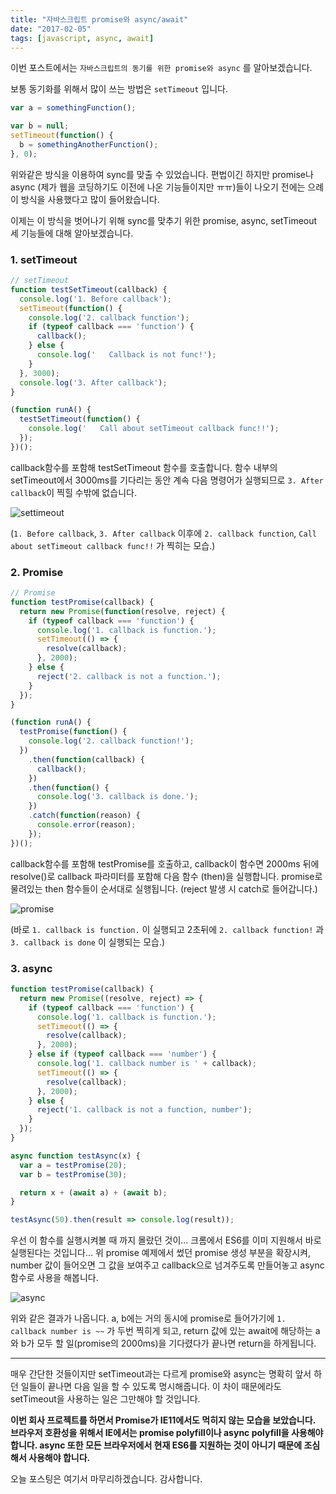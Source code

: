 ```yaml
---
title: "자바스크립트 promise와 async/await"
date: "2017-02-05"
tags: [javascript, async, await]
---
```


이번 포스트에서는 `자바스크립트의 동기를 위한 promise와 async` 를 알아보겠습니다.

보통 동기화를 위해서 많이 쓰는 방법은 `setTimeout` 입니다.

```javascript
var a = somethingFunction();

var b = null;
setTimeout(function() {
  b = somethingAnotherFunction();
}, 0);
```

위와같은 방식을 이용하여 sync를 맞출 수 있었습니다. 편법이긴 하지만 promise나 async (제가 웹을 코딩하기도 이전에 나온 기능들이지만 ㅠㅠ)들이 나오기 전에는 으례 이 방식을 사용했다고 많이 들어왔습니다.

이제는 이 방식을 벗어나기 위해 sync를 맞추기 위한 promise, async, setTimeout 세 기능들에 대해 알아보겠습니다.

### 1. setTimeout

```javascript
// setTimeout
function testSetTimeout(callback) {
  console.log('1. Before callback');
  setTimeout(function() {
    console.log('2. callback function');
    if (typeof callback === 'function') {
      callback();
    } else {
      console.log('   Callback is not func!');
    }
  }, 3000);
  console.log('3. After callback');
}

(function runA() {
  testSetTimeout(function() {
    console.log('   Call about setTimeout callback func!!');
  });
})();
```

callback함수를 포함해 testSetTimeout 함수를 호출합니다. 함수 내부의
setTimeout에서 3000ms를 기다리는 동안 계속 다음 명령어가 실행되므로 `3. After callback`이
찍힐 수밖에 없습니다.

![settimeout](./settimeout.png)

(`1. Before callback`, `3. After callback` 이후에 `2. callback function`, `Call about setTimeout callback func!!` 가 찍히는 모습.)

### 2. Promise

```javascript
// Promise
function testPromise(callback) {
  return new Promise(function(resolve, reject) {
    if (typeof callback === 'function') {
      console.log('1. callback is function.');
      setTimeout(() => {
        resolve(callback);
      }, 2000);
    } else {
      reject('2. callback is not a function.');
    }
  });
}

(function runA() {
  testPromise(function() {
    console.log('2. callback function!');
  })
    .then(function(callback) {
      callback();
    })
    .then(function() {
      console.log('3. callback is done.');
    })
    .catch(function(reason) {
      console.error(reason);
    });
})();
```

callback함수를 포함해 testPromise를 호출하고, callback이 함수면 2000ms 뒤에 resolve()로 callback 파라미터를 포함해 다음 함수 (then)을 실행합니다. promise로 물려있는 then 함수들이 순서대로 실행됩니다. (reject 발생 시 catch로 들어갑니다.)

![promise](./promise.png)

(바로 `1. callback is function.` 이 실행되고 2초뒤에 `2. callback function!` 과 `3. callback is done` 이 실행되는 모습.)

### 3. async

```javascript
function testPromise(callback) {
  return new Promise((resolve, reject) => {
    if (typeof callback === 'function') {
      console.log('1. callback is function.');
      setTimeout(() => {
        resolve(callback);
      }, 2000);
    } else if (typeof callback === 'number') {
      console.log('1. callback number is ' + callback);
      setTimeout(() => {
        resolve(callback);
      }, 2000);
    } else {
      reject('1. callback is not a function, number');
    }
  });
}

async function testAsync(x) {
  var a = testPromise(20);
  var b = testPromise(30);

  return x + (await a) + (await b);
}

testAsync(50).then(result => console.log(result));
```

우선 이 함수를 실행시켜볼 때 까지 몰랐던 것이... 크롬에서 ES6를 이미 지원해서 바로 실행된다는 것입니다...
위 promise 예제에서 썼던 promise 생성 부분을 확장시켜, number 값이 들어오면 그 값을 보여주고 callback으로 넘겨주도록 만들어놓고 async 함수로 사용을 해봅니다.

![async](./async.png)

위와 같은 결과가 나옵니다. a, b에는 거의 동시에 promise로 들어가기에 `1. callback number is ~~` 가 두번 찍히게 되고, return 값에 있는 await에 해당하는 a와 b가 모두 할 일(promise의 2000ms)을 기다렸다가 끝나면 return을 하게됩니다.

---

매우 간단한 것들이지만 setTimeout과는 다르게 promise와 async는 명확히 앞서 하던 일들이 끝나면 다음 일을 할 수 있도록 명시해줍니다. 이 차이 때문에라도 setTimeout을 사용하는 일은 그만해야 할 것입니다.

**이번 회사 프로젝트를 하면서 Promise가 IE11에서도 먹히지 않는 모습을 보았습니다. 브라우저 호환성을 위해서 IE에서는 promise polyfill이나 async polyfill을 사용해야 합니다. async 또한 모든 브라우저에서 현재 ES6를 지원하는 것이 아니기 때문에 조심해서 사용해야 합니다.**

오늘 포스팅은 여기서 마무리하겠습니다. 감사합니다.
